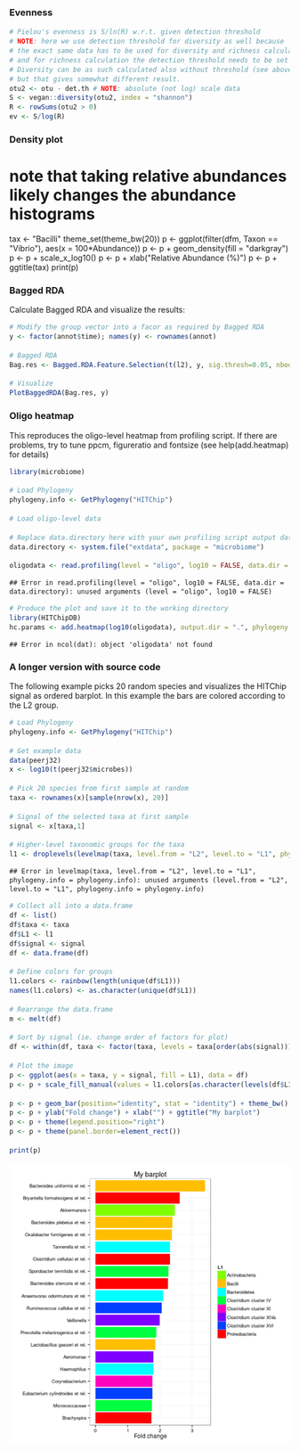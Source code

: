 ### Evenness


```r
# Pielou's evenness is S/ln(R) w.r.t. given detection threshold
# NOTE: here we use detection threshold for diversity as well because
# the exact same data has to be used for diversity and richness calculation,
# and for richness calculation the detection threshold needs to be set anyway
# Diversity can be as such calculated also without threshold (see above)
# but that gives somewhat different result.
otu2 <- otu - det.th # NOTE: absolute (not log) scale data
S <- vegan::diversity(otu2, index = "shannon")
R <- rowSums(otu2 > 0)
ev <- S/log(R)
```
### Density plot

  # note that taking relative abundances likely changes the abundance histograms
  tax <- "Bacilli"
  theme_set(theme_bw(20))
p <- ggplot(filter(dfm, Taxon == "Vibrio"), aes(x = 100*Abundance))
p <- p + geom_density(fill = "darkgray")
p <- p + scale_x_log10()
p <- p + xlab("Relative Abundance (%)")
p <- p + ggtitle(tax)
print(p)

### Bagged RDA

Calculate Bagged RDA and visualize the results:


```r
# Modify the group vector into a facor as required by Bagged RDA
y <- factor(annot$time); names(y) <- rownames(annot)

# Bagged RDA
Bag.res <- Bagged.RDA.Feature.Selection(t(l2), y, sig.thresh=0.05, nboot=100)

# Visualize
PlotBaggedRDA(Bag.res, y)
```


### Oligo heatmap

This reproduces the oligo-level heatmap from profiling script. If there are problems, try to tune ppcm, figureratio and fontsize (see help(add.heatmap) for details)


```r
library(microbiome)

# Load Phylogeny
phylogeny.info <- GetPhylogeny("HITChip")

# Load oligo-level data

# Replace data.directory here with your own profiling script output data directory
data.directory <- system.file("extdata", package = "microbiome")

oligodata <- read.profiling(level = "oligo", log10 = FALSE, data.dir = data.directory)
```

```
## Error in read.profiling(level = "oligo", log10 = FALSE, data.dir = data.directory): unused arguments (level = "oligo", log10 = FALSE)
```

```r
# Produce the plot and save it to the working directory
library(HITChipDB)
hc.params <- add.heatmap(log10(oligodata), output.dir = ".", phylogeny.info = phylogeny.info)
```

```
## Error in ncol(dat): object 'oligodata' not found
```

### A longer version with source code

The following example picks 20 random species and visualizes the HITChip signal as ordered barplot. In this example the bars are colored according to the L2 group. 


```r
# Load Phylogeny
phylogeny.info <- GetPhylogeny("HITChip")

# Get example data 
data(peerj32)
x <- log10(t(peerj32$microbes))

# Pick 20 species from first sample at random
taxa <- rownames(x)[sample(nrow(x), 20)]

# Signal of the selected taxa at first sample
signal <- x[taxa,1]

# Higher-level taxonomic groups for the taxa
l1 <- droplevels(levelmap(taxa, level.from = "L2", level.to = "L1", phylogeny.info = phylogeny.info))
```

```
## Error in levelmap(taxa, level.from = "L2", level.to = "L1", phylogeny.info = phylogeny.info): unused arguments (level.from = "L2", level.to = "L1", phylogeny.info = phylogeny.info)
```

```r
# Collect all into a data.frame
df <- list()
df$taxa <- taxa
df$L1 <- l1
df$signal <- signal
df <- data.frame(df)

# Define colors for groups
l1.colors <- rainbow(length(unique(df$L1)))
names(l1.colors) <- as.character(unique(df$L1))

# Rearrange the data.frame
m <- melt(df)

# Sort by signal (ie. change order of factors for plot)
df <- within(df, taxa <- factor(taxa, levels = taxa[order(abs(signal))]))

# Plot the image
p <- ggplot(aes(x = taxa, y = signal, fill = L1), data = df) 
p <- p + scale_fill_manual(values = l1.colors[as.character(levels(df$L1))])

p <- p + geom_bar(position="identity", stat = "identity") + theme_bw() + coord_flip()
p <- p + ylab("Fold change") + xlab("") + ggtitle("My barplot")
p <- p + theme(legend.position="right")
p <- p + theme(panel.border=element_rect())

print(p)
```

![plot of chunk barplot-example2](figure/barplot-example2-1.png) 
